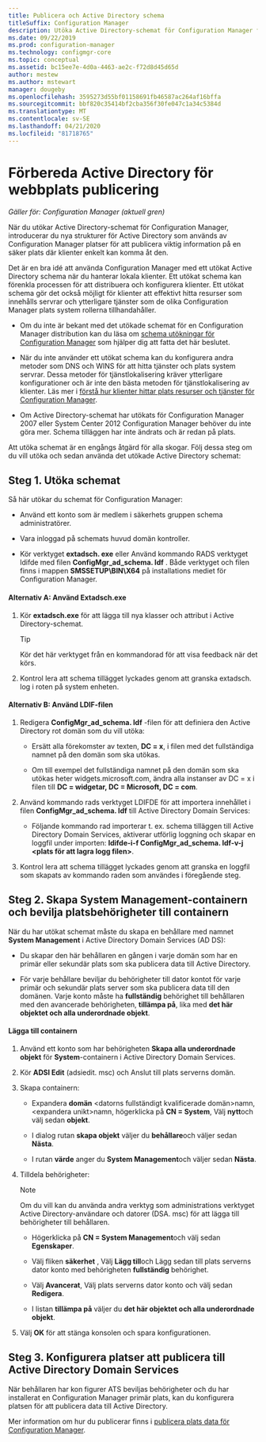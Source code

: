 ```yaml
---
title: Publicera och Active Directory schema
titleSuffix: Configuration Manager
description: Utöka Active Directory-schemat för Configuration Manager för att förenkla processen för att distribuera och konfigurera klienter.
ms.date: 09/22/2019
ms.prod: configuration-manager
ms.technology: configmgr-core
ms.topic: conceptual
ms.assetid: bc15ee7e-4d0a-4463-ae2c-f72d8d45d65d
author: mestew
ms.author: mstewart
manager: dougeby
ms.openlocfilehash: 3595273d55bf01158691fb46587ac264af16bffa
ms.sourcegitcommit: bbf820c35414bf2cba356f30fe047c1a34c5384d
ms.translationtype: MT
ms.contentlocale: sv-SE
ms.lasthandoff: 04/21/2020
ms.locfileid: "81718765"
---
```

# <a name="prepare-active-directory-for-site-publishing"></a>Förbereda Active Directory för webbplats publicering

*Gäller för: Configuration Manager (aktuell gren)*

När du utökar Active Directory-schemat för Configuration Manager, introducerar du nya strukturer för Active Directory som används av Configuration Manager platser för att publicera viktig information på en säker plats där klienter enkelt kan komma åt den.  

Det är en bra idé att använda Configuration Manager med ett utökat Active Directory schema när du hanterar lokala klienter. Ett utökat schema kan förenkla processen för att distribuera och konfigurera klienter. Ett utökat schema gör det också möjligt för klienter att effektivt hitta resurser som innehålls servrar och ytterligare tjänster som de olika Configuration Manager plats system rollerna tillhandahåller.  

-   Om du inte är bekant med det utökade schemat för en Configuration Manager distribution kan du läsa om [schema utökningar för Configuration Manager](../../../core/plan-design/network/schema-extensions.md) som hjälper dig att fatta det här beslutet.  

-   När du inte använder ett utökat schema kan du konfigurera andra metoder som DNS och WINS för att hitta tjänster och plats system servrar. Dessa metoder för tjänstlokalisering kräver ytterligare konfigurationer och är inte den bästa metoden för tjänstlokalisering av klienter. Läs mer i [förstå hur klienter hittar plats resurser och tjänster för Configuration Manager](../../../core/plan-design/hierarchy/understand-how-clients-find-site-resources-and-services.md).  

-   Om Active Directory-schemat har utökats för Configuration Manager 2007 eller System Center 2012 Configuration Manager behöver du inte göra mer. Schema tilläggen har inte ändrats och är redan på plats.  

Att utöka schemat är en engångs åtgärd för alla skogar. Följ dessa steg om du vill utöka och sedan använda det utökade Active Directory schemat:  

## <a name="step-1-extend-the-schema"></a>Steg 1. Utöka schemat  
Så här utökar du schemat för Configuration Manager:  

-   Använd ett konto som är medlem i säkerhets gruppen schema administratörer.  

-   Vara inloggad på schemats huvud domän kontroller.  

-   Kör verktyget **extadsch. exe** eller Använd kommando RADS verktyget ldifde med filen **ConfigMgr_ad_schema. ldf** . Både verktyget och filen finns i mappen **SMSSETUP\BIN\X64** på installations mediet för Configuration Manager.  

#### <a name="option-a-use-extadschexe"></a>Alternativ A: Använd Extadsch.exe  

1.  Kör **extadsch.exe** för att lägga till nya klasser och attribut i Active Directory-schemat.  

    > [!TIP]  
    >  Kör det här verktyget från en kommandorad för att visa feedback när det körs.  

2.  Kontrol lera att schema tillägget lyckades genom att granska extadsch. log i roten på system enheten.  

#### <a name="option-b-use-the-ldif-file"></a>Alternativ B: Använd LDIF-filen  

1.  Redigera **ConfigMgr_ad_schema. ldf** -filen för att definiera den Active Directory rot domän som du vill utöka:  

    -   Ersätt alla förekomster av texten, **DC = x**, i filen med det fullständiga namnet på den domän som ska utökas.  

    -   Om till exempel det fullständiga namnet på den domän som ska utökas heter widgets.microsoft.com, ändra alla instanser av DC = x i filen till **DC = widgetar, DC = Microsoft, DC = com**.  

2.  Använd kommando rads verktyget LDIFDE för att importera innehållet i filen **ConfigMgr_ad_schema. ldf** till Active Directory Domain Services:  

    -   Följande kommando rad importerar t. ex. schema tilläggen till Active Directory Domain Services, aktiverar utförlig loggning och skapar en loggfil under importen: **ldifde-i-f ConfigMgr_ad_schema. ldf-v-j &lt;plats för att lagra logg filen\>**.  

3.  Kontrol lera att schema tillägget lyckades genom att granska en loggfil som skapats av kommando raden som användes i föregående steg.  

## <a name="step-2--create-the-system-management-container-and-grant-sites-permissions-to-the-container"></a>Steg 2.  Skapa System Management-containern och bevilja platsbehörigheter till containern  
 När du har utökat schemat måste du skapa en behållare med namnet **System Management** i Active Directory Domain Services (AD DS):  

-   Du skapar den här behållaren en gången i varje domän som har en primär eller sekundär plats som ska publicera data till Active Directory.  

-   För varje behållare beviljar du behörigheter till dator kontot för varje primär och sekundär plats server som ska publicera data till den domänen. Varje konto måste ha **fullständig** behörighet till behållaren med den avancerade behörigheten, **tillämpa på**, lika med **det här objektet och alla underordnade objekt**.  

#### <a name="to-add-the-container"></a>Lägga till containern  

1.  Använd ett konto som har behörigheten **Skapa alla underordnade objekt** för **System**-containern i Active Directory Domain Services.  

2.  Kör **ADSI Edit** (adsiedit. msc) och Anslut till plats serverns domän.  

3.  Skapa containern:  

    -   Expandera **domän** &lt;datorns fullständigt kvalificerade domän\>namn, &lt;expandera unikt\>namn, högerklicka på **CN = System**, Välj **nytt**och välj sedan **objekt**.  

    -   I dialog rutan **skapa objekt** väljer du **behållare**och väljer sedan **Nästa**.  

    -   I rutan **värde** anger du **System Management**och väljer sedan **Nästa**.  

4.  Tilldela behörigheter:  

    > [!NOTE]  
    >  Om du vill kan du använda andra verktyg som administrations verktyget Active Directory-användare och datorer (DSA. msc) för att lägga till behörigheter till behållaren.  

    -   Högerklicka på **CN = System Management**och välj sedan **Egenskaper**.  

    -   Välj fliken **säkerhet** , Välj **Lägg till**och Lägg sedan till plats serverns dator konto med behörigheten **fullständig** behörighet.  

    -   Välj **Avancerat**, Välj plats serverns dator konto och välj sedan **Redigera**.  

    -   I listan **tillämpa på** väljer du **det här objektet och alla underordnade objekt**.  

5.  Välj **OK** för att stänga konsolen och spara konfigurationen.  

## <a name="step-3-set-up-sites-to-publish-to-active-directory-domain-services"></a>Steg 3. Konfigurera platser att publicera till Active Directory Domain Services  
 När behållaren har kon figurer ATS beviljas behörigheter och du har installerat en Configuration Manager primär plats, kan du konfigurera platsen för att publicera data till Active Directory.  

 Mer information om hur du publicerar finns i [publicera plats data för Configuration Manager](../../../core/servers/deploy/configure/publish-site-data.md).  
